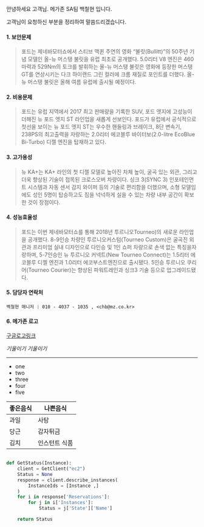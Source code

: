 

안녕하세요 고객님. 
메가존 SA팀 백철현 입니다. 

고객님이 요청하신 부분을 정리하여 말씀드리겠습니다. 

#### 1. **보안문제**  
> 포드는 제네바모터쇼에서 스티브 맥퀸 주연의 영화 “불릿(Bullitt)”의 50주년 기념 모델인 올-뉴 머스탱 불릿을 유럽 최초로 공개했다. 5.0리터 V8 엔진은 460 마력과 529Nm의 토크를 발휘하는 올-뉴 머스탱 불릿은 영화에 등장한 머스탱 GT를 연상시키는 다크 하이랜드 그린 컬러에 크롬 재질로 포인트를 더했다. 올-뉴 머스탱 불릿은 올해 여름 유럽에 출시될 예정이다.
#### 2. **비용문제** 
> 포드는 유럽 지역에서 2017 최고 판매량을 기록한 SUV, 포드 엣지에 고성능이 더해진 뉴 포드 엣지 ST 라인업을 새롭게 선보인다. 포드가 유럽에서 공식적으로 첫선을 보이는 뉴 포드 엣지 ST는 우수한 핸들링과 브레이크, 8단 변속기, 238PS의 최고출력을 자랑하는 2.0리터 에코블루 바이터보(2.0-litre EcoBlue Bi-Turbo) 디젤 엔진을 탑재하고 있다.

#### 3. **고가용성** 
> 뉴 KA+는 KA+ 라인의 첫 디젤 모델로 높아진 차체 높이, 굴곡 있는 외관, 그리고 더욱 향상된 기술이 접목된 크로스오버 차량이다. 싱크 3(SYNC 3) 인포테인먼트 시스템과 자동 센서 감지 와이퍼 등의 기술로 편리함을 더했으며, 소형 모델임에도 성인 5명이 탑승하고도 짐을 넉넉하게 실을 수 있는 차량 내부 공간이 확보한 것이 장점이다.
#### 4. **성능효율성** 
> 포드는 이번 제네바모터쇼를 통해 2018년 투르니오Tourneo)의 새로운 라인업을 공개했다. 8-9인승 차량인 투르니오커스텀(Tourneo Custom)은 굴곡진 외관과 프리미엄 실내 디자인으로 다인승 및 1인 쇼퍼 차량으로 손색 없는 특징을자랑하며, 5-7인승인 뉴 투르니오 커넥트(New Tourneo Connect)는 1.5리터 에코블루 디젤 엔진과 1.0리터 에코부스트엔진으로 출시됐다. 5인승 투르니오 쿠리어(Tourneo Courier)는 향상된 파워트레인과 싱크3 기술 등으로 업그레이드됐다.


#### 5. **담당자 연락처** 
    백철현 매니저 : 010 - 4037 - 1035 , <chb@mz.co.kr>


#### 6. **메가존 로고** 
[구글로고링크](http://www.google.co.kr/images/srpr/logo11w.png) 

_기울이기_ 
*기울이기* 

--- 

* one 
* two 
* three 
* four 
* five 


좋은음식 | 나쁜음식 
----|----
과일 | 사탕 
당근 | 감자튀금 
김치 | 인스턴트 식품 

```python 

def GetStatus(Instance):
    client = GetClient("ec2")
    Status = None 
    response = client.describe_instances(
        InstanceIds = [Instance ,]
    )
    for i in response['Reservations']:
        for j in i['Instances']:
            Status = j['State']['Name']

    return Status

```
